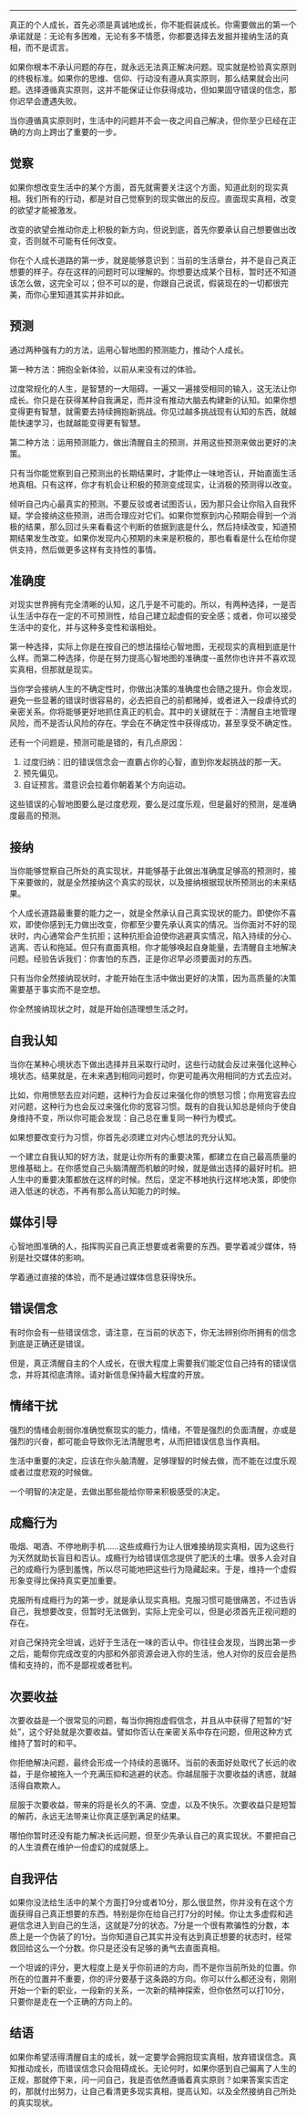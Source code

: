 -----

真正的个人成长，首先必须是真诚地成长，你不能假装成长。你需要做出的第一个承诺就是：无论有多困难，无论有多不情愿，你都要选择去发掘并接纳生活的真相，而不是谎言。

如果你根本不承认问题的存在，就永远无法真正解决问题。现实就是检验真实原则的终极标准。如果你的思维、信仰、行动没有遵从真实原则，那么结果就会出问题。选择遵循真实原则，这并不能保证让你获得成功，但如果固守错误的信念，那你迟早会遭遇失败。

当你遵循真实原则时，生活中的问题并不会一夜之间自己解决，但你至少已经在正确的方向上跨出了重要的一步。

## 觉察

如果你想改变生活中的某个方面，首先就需要关注这个方面，知道此刻的现实真相。我们所有的行动，都是对自己觉察到的现实做出的反应。直面现实真相，改变的欲望才能被激发。

改变的欲望会推动你走上积极的新方向，但说到底，首先你要承认自己想要做出改变，否则就不可能有任何改变。

你在个人成长道路的第一步，就是能够意识到：当前的生活章台，并不是自己真正想要的样子。存在这样的问题时可以理解的。你想要达成某个目标，暂时还不知道该怎么做，这完全可以；但不可以的是，你跟自己说谎，假装现在的一切都很完美，而你心里知道其实并非如此。

## 预测

通过两种强有力的方法，运用心智地图的预测能力，推动个人成长。

第一种方法：拥抱全新体验，以前从来没有过的体验。

过度常规化的人生，是智慧的一大阻碍。一遍又一遍接受相同的输入，这无法让你成长。你只是在获得某种自我满足，而并没有推动大脑去构建新的认知。如果你想变得更有智慧，就需要去持续拥抱新挑战。你见过越多挑战现有认知的东西，就越能快速学习，也就越能变得更有智慧。

第二种方法：运用预测能力，做出清醒自主的预测，并用这些预测来做出更好的决策。

只有当你能觉察到自己预测出的长期结果时，才能停止一味地否认，开始直面生活地真相。只有这样，你才有机会让积极的预测变成现实，让消极的预测得以改变。

倾听自己内心最真实的预测。不要反驳或者试图否认，因为那只会让你陷入自我怀疑。学会接纳这些预测，进而合理应对它们。如果你觉察到内心预期会得到一个消极的结果，那么回过头来看看这个判断的依据到底是什么，然后持续改变，知道预期结果发生改变。如果你发现内心预期的未来是积极的，那也看看是什么在给你提供支持，然后做更多这样有支持性的事情。

## 准确度

对现实世界拥有完全清晰的认知，这几乎是不可能的。所以，有两种选择，一是否认生活中存在一定的不可预测性，给自己建立起虚假的安全感；或者，你可以接受生活中的变化，并与这种多变性和谐相处。

第一种选择，实际上你是在按自己的想法描绘心智地图，无视现实的真相到底是什么样。而第二种选择，你是在努力提高心智地图的准确度--虽然你也许并不喜欢现实真相，但那就是现实。

当你学会接纳人生的不确定性时，你做出决策的准确度也会随之提升。你会发现，避免一些显著的错误时很容易的，必去把自己的前都赌掉，或者进入一段虐待式的亲密关系。你将能够更好地抓住真正的机会。其中的关键就在于：清醒自主地管理风险，而不是否认风险的存在。学会在不确定性中获得成功，甚至享受不确定性。

还有一个问题是，预测可能是错的，有几点原因：

1. 过度归纳：旧的错误信念会一直霸占你的心智，直到你发起挑战的那一天。
2. 预先偏见。
3. 自证预言。潜意识会拉着你朝着某个方向运动。

这些错误的心智地图要么是过度悲观，要么是过度乐观，但是最好的预测，是准确度最高的预测。

## 接纳

当你能够觉察自己所处的真实现状，并能够基于此做出准确度足够高的预测时，接下来要做的，就是全然接纳这个真实的现状，以及接纳根据现状所预测出的未来结果。

个人成长道路最重要的能力之一，就是全然承认自己真实现状的能力。即使你不喜欢，即使你感到无力做出改变，你都至少要先承认真实的情况。当你面对不好的现状时，内心通常会产生抗拒；这种抗拒会迫使你逃避真实情况，陷入持续的分心、逃离、否认和拖延。但只有直面真相，你才能够唤起自身能量，去清醒自主地解决问题。经验告诉我们：你害怕的东西，正是你迟早必须要面对的东西。

只有当你全然接纳现状时，才能开始在生活中做出更好的决策，因为高质量的决策需要基于事实而不是空想。

你全然接纳现状之时，就是开始创造理想生活之时。

## 自我认知

当你在某种心境状态下做出选择并且采取行动时，这些行动就会反过来强化这种心境状态。结果就是，在未来遇到相同问题时，你更可能再次用相同的方式去应对。

比如，你用愤怒去应对问题，这种行为会反过来强化你的愤怒习惯；你用宽容去应对问题，这种行为也会反过来强化你的宽容习惯。既有的自我认知总是倾向于使自身维持不变，所以你可能会发现：自己总在重复同一种行为模式。

如果想要改变行为习惯，你首先必须建立对内心想法的充分认知。

一个建立自我认知的好方法，就是让你所有的重要决策，都建立在自己最高质量的思维基础上。在你感觉自己头脑清醒而机敏的时候，就是做出选择的最好时机。把人生中的重要决策都放在这样的时候。然后，坚定不移地执行这样地决策，即使你进入低迷的状态，不再有那么高认知能力的时候。

## 媒体引导

心智地图准确的人，指挥购买自己真正想要或者需要的东西。要学着减少媒体，特别是社交媒体的影响。

学着通过直接的体验，而不是通过媒体信息获得快乐。

## 错误信念

有时你会有一些错误信念，请注意，在当前的状态下，你无法辨别你所拥有的信念到底是正确还是错误。

但是，真正清醒自主的个人成长，在很大程度上需要我们能定位自己持有的错误信念，并将其彻底清除。请对新信息保持最大程度的开放。

## 情绪干扰

强烈的情绪会削弱你准确觉察现实的能力，情绪，不管是强烈的负面清醒，亦或是强烈的兴奋，都可能会导致你无法清醒思考，从而把错误信息当作真相。

生活中重要的决定，应该在你头脑清醒，足够理智的时候去做，而不能在过度乐观或者过度悲观的时候做。

一个明智的决定是，去做出那些能给你带来积极感受的决定。

## 成瘾行为

吸烟、喝酒、不停地刷手机......这些成瘾行为让人很难接纳现实真相，因为这些行为天然就助长盲目和否认。成瘾行为给错误信念提供了肥沃的土壤。很多人会对自己的成瘾行为感到羞愧，所以尽可能地把这些行为隐藏起来。于是，维持一个虚假形象变得比保持真实更加重要。

克服所有成瘾行为的第一步，就是承认现实真相。克服习惯可能很痛苦，不过告诉自己，我想要改变，但暂时无法做到，实际上完全可以，但是必须首先正视问题的存在。

对自己保持完全坦诚，远好于生活在一味的否认中。你往往会发现，当跨出第一步之后，能帮你完成改变的内部和外部资源会进入你的生活，他人对你的反应会是热情和支持的，而不是鄙视或者批判。

## 次要收益

次要收益是一个很常见的问题，每当你拥抱虚假信念，并且从中获得了短暂的“好处”，这个好处就是次要收益。譬如你否认在亲密关系中存在问题，但用这种方式维持了暂时的和平。

你拒绝解决问题，最终会形成一个持续的恶循环。当前的表面好处取代了长远的收益，于是你被拖入一个充满压抑和逃避的状态。你越屈服于次要收益的诱惑，就越活得自欺欺人。

屈服于次要收益，带来的将是长久的不满、空虚，以及不快乐。次要收益只是短暂的解药，永远无法带来让你真正感到满足的结果。

哪怕你暂时还没有能力解决长远问题，但至少先承认自己的真实现状。不要把自己的人生浪费在维护一份虚幻的成就感上。

## 自我评估

如果你没法给生活中的某个方面打9分或者10分，那么很显然，你并没有在这个方面获得自己真正想要的东西。特别是你在给自己打7分的时候。你让太多虚假和逃避信念进入到自己的生活，这就是7分的状态。7分是一个很有欺骗性的分数，本质上是一个伪装了的1分。当你知道自己其实并没有达到真正想要的状态时，经常救回给这么一个分数。你只是还没有足够的勇气去直面真相。

一个坦诚的评分，更大程度上是关乎你前进的方向，而不是你当前所处的位置。你所在的位置并不重要，你的评分要基于这条路的方向。你可以什么都还没有，刚刚开始一个新的职业，一段新的关系，一次新的精神探索，但你依然可以打10分，只要你是走在一个正确的方向上的。

## 结语

如果你希望活得清醒自主的成长，就一定要学会拥抱现实真相，放弃错误信念。真知推动成长，而错误信念只会阻碍成长。无论何时，如果你感到自己偏离了人生的正规，那就停下来，问一问自己，我是否依然遵循着真实原则？如果答案实否定的，那就付出努力，让自己看清更多现实真相，提高认知，以及全然接纳自己所处的真实现状。
